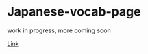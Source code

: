 # Japanese-vocab-page

work in progress, more coming soon

[Link](https://hx3vx.github.io/Japanese-vocab-page/main/index.html)
